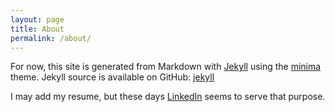 ```yaml
---
layout: page
title: About
permalink: /about/
---
```


For now, this site is generated from Markdown with [Jekyll](https://jekyllrb.com/) using the [minima](https://github.com/jekyll/minima) theme. 
Jekyll source is available on GitHub: 
[jekyll][jekyll-organization] 

I may add my resume, but these days [LinkedIn](https://www.linkedin.com/in/davidtregay/) seems to serve that purpose.

[jekyll-organization]: https://github.com/jekyll

